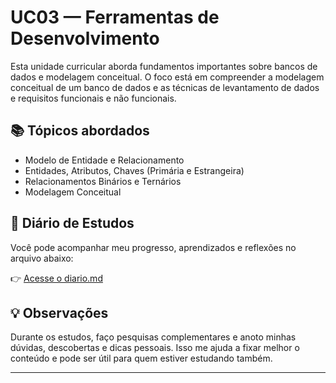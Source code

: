 # UC03 — Ferramentas de Desenvolvimento

Esta unidade curricular aborda fundamentos importantes sobre bancos de dados e modelagem conceitual. O foco está em compreender a modelagem conceitual de um banco de dados e as técnicas de levantamento de dados e requisitos funcionais e não funcionais.

## 📚 Tópicos abordados

- Modelo de Entidade e Relacionamento
- Entidades, Atributos, Chaves (Primária e Estrangeira)
- Relacionamentos Binários e Ternários
- Modelagem Conceitual

## 📝 Diário de Estudos

Você pode acompanhar meu progresso, aprendizados e reflexões no arquivo abaixo:

👉 [Acesse o diario.md](./diário.md)

## 💡 Observações

Durante os estudos, faço pesquisas complementares e anoto minhas dúvidas, descobertas e dicas pessoais. Isso me ajuda a fixar melhor o conteúdo e pode ser útil para quem estiver estudando também.

---
